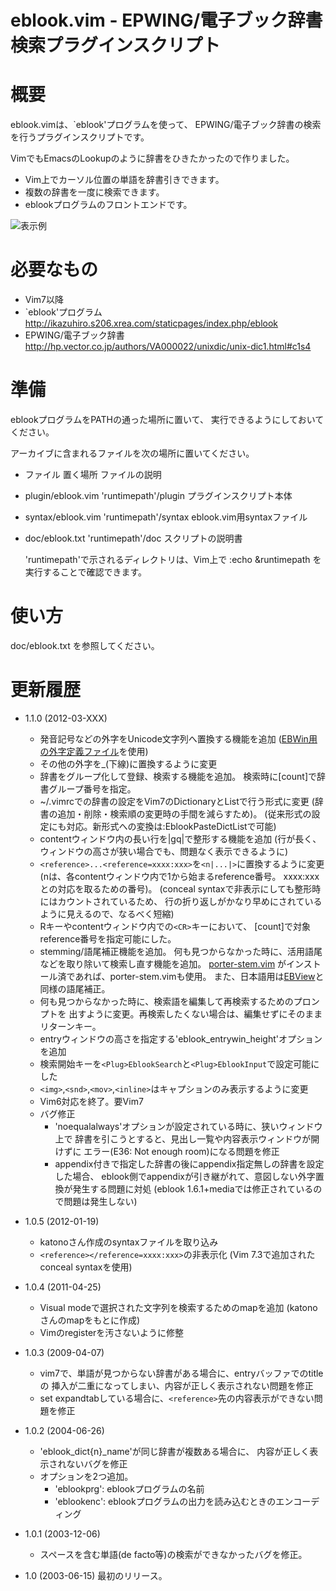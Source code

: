 eblook.vim - EPWING/電子ブック辞書検索プラグインスクリプト
==========================================================

概要
====
  eblook.vimは、`eblook'プログラムを使って、
  EPWING/電子ブック辞書の検索を行うプラグインスクリプトです。

  VimでもEmacsのLookupのように辞書をひきたかったので作りました。

* Vim上でカーソル位置の単語を辞書引きできます。
* 複数の辞書を一度に検索できます。
* eblookプログラムのフロントエンドです。

![表示例](http://www1.interq.or.jp/~deton/eblook-vim/eblook-vim.png)

必要なもの
==========
*  Vim7以降
*  `eblook'プログラム
     http://ikazuhiro.s206.xrea.com/staticpages/index.php/eblook
*  EPWING/電子ブック辞書
     http://hp.vector.co.jp/authors/VA000022/unixdic/unix-dic1.html#c1s4

準備
====
  eblookプログラムをPATHの通った場所に置いて、
  実行できるようにしておいてください。

  アーカイブに含まれるファイルを次の場所に置いてください。

*   ファイル            置く場所              ファイルの説明
* plugin/eblook.vim     'runtimepath'/plugin  プラグインスクリプト本体
* syntax/eblook.vim     'runtimepath'/syntax  eblook.vim用syntaxファイル
* doc/eblook.txt        'runtimepath'/doc     スクリプトの説明書

  'runtimepath'で示されるディレクトリは、Vim上で
  :echo &runtimepath を実行することで確認できます。

使い方
======
  doc/eblook.txt を参照してください。

更新履歴
========
* 1.1.0 (2012-03-XXX)
  * 発音記号などの外字をUnicode文字列へ置換する機能を追加
    ([EBWin用の外字定義ファイル](http://www31.ocn.ne.jp/~h_ishida/EBPocket.html#download_gaiji)を使用)
  * その他の外字を_(下線)に置換するように変更
  * 辞書をグループ化して登録、検索する機能を追加。
    検索時に[count]で辞書グループ番号を指定。
  * ~/.vimrcでの辞書の設定をVim7のDictionaryとListで行う形式に変更
    (辞書の追加・削除・検索順の変更時の手間を減らすため)。
    (従来形式の設定にも対応。新形式への変換は:EblookPasteDictListで可能)
  * contentウィンドウ内の長い行を|gq|で整形する機能を追加
    (行が長く、ウィンドウの高さが狭い場合でも、問題なく表示できるように)
  * `<reference>...<reference=xxxx:xxx>`を`<n|...|>`に置換するように変更
    (nは、各contentウィンドウ内で1から始まるreference番号。
     xxxx:xxxとの対応を取るための番号)。
    (conceal syntaxで非表示にしても整形時にはカウントされているため、
    行の折り返しがかなり早めにされているように見えるので、なるべく短縮)
  * Rキーやcontentウィンドウ内での`<CR>`キーにおいて、
    [count]で対象reference番号を指定可能にした。
  * stemming/語尾補正機能を追加。
    何も見つからなかった時に、活用語尾などを取り除いて検索し直す機能を追加。
    [porter-stem.vim](https://github.com/msbmsb/porter-stem.vim)
    がインストール済であれば、porter-stem.vimも使用。
    また、日本語用は[EBView](http://ebview.sourceforge.net)と同様の語尾補正。
  * 何も見つからなかった時に、検索語を編集して再検索するためのプロンプトを
    出すように変更。再検索したくない場合は、編集せずにそのままリターンキー。
  * entryウィンドウの高さを指定する'eblook_entrywin_height'オプションを追加
  * 検索開始キーを`<Plug>EblookSearch`と`<Plug>EblookInput`で設定可能にした
  * `<img>`,`<snd>`,`<mov>`,`<inline>`はキャプションのみ表示するように変更
  * Vim6対応を終了。要Vim7
  * バグ修正
    * 'noequalalways'オプションが設定されている時に、狭いウィンドウ上で
      辞書を引こうとすると、見出し一覧や内容表示ウィンドウが開けずに
      エラー(E36: Not enough room)になる問題を修正
    * appendix付きで指定した辞書の後にappendix指定無しの辞書を設定した場合、
      eblook側でappendixが引き継がれて、意図しない外字置換が発生する問題に対処
      (eblook 1.6.1+mediaでは修正されているので問題は発生しない)

* 1.0.5 (2012-01-19)
  * katonoさん作成のsyntaxファイルを取り込み
  * `<reference></reference=xxxx:xxx>`の非表示化
    (Vim 7.3で追加されたconceal syntaxを使用)

* 1.0.4 (2011-04-25)
  * Visual modeで選択された文字列を検索するためのmapを追加
    (katonoさんのmapをもとに作成)
  * Vimのregisterを汚さないように修整

* 1.0.3 (2009-04-07)
  * vim7で、単語が見つからない辞書がある場合に、entryバッファでのtitleの
    挿入が二重になってしまい、内容が正しく表示されない問題を修正
  * set expandtabしている場合に、`<reference>`先の内容表示ができない問題を修正

* 1.0.2 (2004-06-26)
  * 'eblook_dict{n}_name'が同じ辞書が複数ある場合に、
    内容が正しく表示されないバグを修正
  * オプションを2つ追加。
    * 'eblookprg': eblookプログラムの名前
    * 'eblookenc': eblookプログラムの出力を読み込むときのエンコーディング

* 1.0.1 (2003-12-06)
  * スペースを含む単語(de facto等)の検索ができなかったバグを修正。

* 1.0 (2003-06-15)
    最初のリリース。
